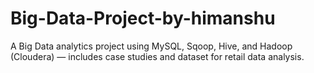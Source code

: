 # Big-Data-Project-by-himanshu
A Big Data analytics project using MySQL, Sqoop, Hive, and Hadoop (Cloudera) — includes case studies and dataset for retail data analysis.
